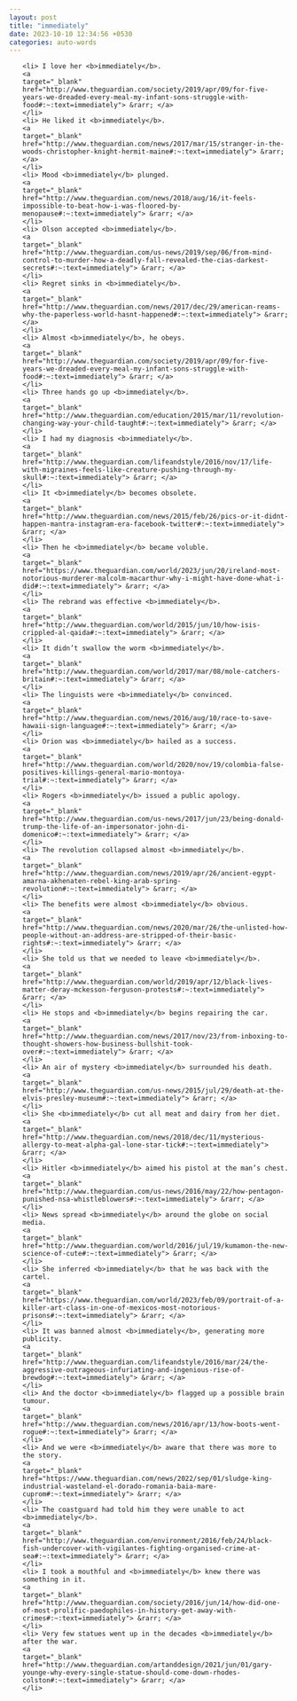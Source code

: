 ```yaml
---
layout: post
title: "immediately"
date: 2023-10-10 12:34:56 +0530
categories: auto-words
---
```

<ol>

    <li> I love her <b>immediately</b>.
    <a 
    target="_blank" 
    href="http://www.theguardian.com/society/2019/apr/09/for-five-years-we-dreaded-every-meal-my-infant-sons-struggle-with-food#:~:text=immediately"> &rarr; </a>
    </li>
    <li> He liked it <b>immediately</b>.
    <a 
    target="_blank" 
    href="http://www.theguardian.com/news/2017/mar/15/stranger-in-the-woods-christopher-knight-hermit-maine#:~:text=immediately"> &rarr; </a>
    </li>
    <li> Mood <b>immediately</b> plunged.
    <a 
    target="_blank" 
    href="http://www.theguardian.com/news/2018/aug/16/it-feels-impossible-to-beat-how-i-was-floored-by-menopause#:~:text=immediately"> &rarr; </a>
    </li>
    <li> Olson accepted <b>immediately</b>.
    <a 
    target="_blank" 
    href="http://www.theguardian.com/us-news/2019/sep/06/from-mind-control-to-murder-how-a-deadly-fall-revealed-the-cias-darkest-secrets#:~:text=immediately"> &rarr; </a>
    </li>
    <li> Regret sinks in <b>immediately</b>.
    <a 
    target="_blank" 
    href="http://www.theguardian.com/news/2017/dec/29/american-reams-why-the-paperless-world-hasnt-happened#:~:text=immediately"> &rarr; </a>
    </li>
    <li> Almost <b>immediately</b>, he obeys.
    <a 
    target="_blank" 
    href="http://www.theguardian.com/society/2019/apr/09/for-five-years-we-dreaded-every-meal-my-infant-sons-struggle-with-food#:~:text=immediately"> &rarr; </a>
    </li>
    <li> Three hands go up <b>immediately</b>.
    <a 
    target="_blank" 
    href="http://www.theguardian.com/education/2015/mar/11/revolution-changing-way-your-child-taught#:~:text=immediately"> &rarr; </a>
    </li>
    <li> I had my diagnosis <b>immediately</b>.
    <a 
    target="_blank" 
    href="http://www.theguardian.com/lifeandstyle/2016/nov/17/life-with-migraines-feels-like-creature-pushing-through-my-skull#:~:text=immediately"> &rarr; </a>
    </li>
    <li> It <b>immediately</b> becomes obsolete.
    <a 
    target="_blank" 
    href="http://www.theguardian.com/news/2015/feb/26/pics-or-it-didnt-happen-mantra-instagram-era-facebook-twitter#:~:text=immediately"> &rarr; </a>
    </li>
    <li> Then he <b>immediately</b> became voluble.
    <a 
    target="_blank" 
    href="https://www.theguardian.com/world/2023/jun/20/ireland-most-notorious-murderer-malcolm-macarthur-why-i-might-have-done-what-i-did#:~:text=immediately"> &rarr; </a>
    </li>
    <li> The rebrand was effective <b>immediately</b>.
    <a 
    target="_blank" 
    href="http://www.theguardian.com/world/2015/jun/10/how-isis-crippled-al-qaida#:~:text=immediately"> &rarr; </a>
    </li>
    <li> It didn’t swallow the worm <b>immediately</b>.
    <a 
    target="_blank" 
    href="http://www.theguardian.com/world/2017/mar/08/mole-catchers-britain#:~:text=immediately"> &rarr; </a>
    </li>
    <li> The linguists were <b>immediately</b> convinced.
    <a 
    target="_blank" 
    href="http://www.theguardian.com/news/2016/aug/10/race-to-save-hawaii-sign-language#:~:text=immediately"> &rarr; </a>
    </li>
    <li> Orion was <b>immediately</b> hailed as a success.
    <a 
    target="_blank" 
    href="http://www.theguardian.com/world/2020/nov/19/colombia-false-positives-killings-general-mario-montoya-trial#:~:text=immediately"> &rarr; </a>
    </li>
    <li> Rogers <b>immediately</b> issued a public apology.
    <a 
    target="_blank" 
    href="http://www.theguardian.com/us-news/2017/jun/23/being-donald-trump-the-life-of-an-impersonator-john-di-domenico#:~:text=immediately"> &rarr; </a>
    </li>
    <li> The revolution collapsed almost <b>immediately</b>.
    <a 
    target="_blank" 
    href="http://www.theguardian.com/news/2019/apr/26/ancient-egypt-amarna-akhenaten-rebel-king-arab-spring-revolution#:~:text=immediately"> &rarr; </a>
    </li>
    <li> The benefits were almost <b>immediately</b> obvious.
    <a 
    target="_blank" 
    href="http://www.theguardian.com/news/2020/mar/26/the-unlisted-how-people-without-an-address-are-stripped-of-their-basic-rights#:~:text=immediately"> &rarr; </a>
    </li>
    <li> She told us that we needed to leave <b>immediately</b>.
    <a 
    target="_blank" 
    href="http://www.theguardian.com/world/2019/apr/12/black-lives-matter-deray-mckesson-ferguson-protests#:~:text=immediately"> &rarr; </a>
    </li>
    <li> He stops and <b>immediately</b> begins repairing the car.
    <a 
    target="_blank" 
    href="http://www.theguardian.com/news/2017/nov/23/from-inboxing-to-thought-showers-how-business-bullshit-took-over#:~:text=immediately"> &rarr; </a>
    </li>
    <li> An air of mystery <b>immediately</b> surrounded his death.
    <a 
    target="_blank" 
    href="http://www.theguardian.com/us-news/2015/jul/29/death-at-the-elvis-presley-museum#:~:text=immediately"> &rarr; </a>
    </li>
    <li> She <b>immediately</b> cut all meat and dairy from her diet.
    <a 
    target="_blank" 
    href="http://www.theguardian.com/news/2018/dec/11/mysterious-allergy-to-meat-alpha-gal-lone-star-tick#:~:text=immediately"> &rarr; </a>
    </li>
    <li> Hitler <b>immediately</b> aimed his pistol at the man’s chest.
    <a 
    target="_blank" 
    href="http://www.theguardian.com/us-news/2016/may/22/how-pentagon-punished-nsa-whistleblowers#:~:text=immediately"> &rarr; </a>
    </li>
    <li> News spread <b>immediately</b> around the globe on social media.
    <a 
    target="_blank" 
    href="http://www.theguardian.com/world/2016/jul/19/kumamon-the-new-science-of-cute#:~:text=immediately"> &rarr; </a>
    </li>
    <li> She inferred <b>immediately</b> that he was back with the cartel.
    <a 
    target="_blank" 
    href="https://www.theguardian.com/world/2023/feb/09/portrait-of-a-killer-art-class-in-one-of-mexicos-most-notorious-prisons#:~:text=immediately"> &rarr; </a>
    </li>
    <li> It was banned almost <b>immediately</b>, generating more publicity.
    <a 
    target="_blank" 
    href="http://www.theguardian.com/lifeandstyle/2016/mar/24/the-aggressive-outrageous-infuriating-and-ingenious-rise-of-brewdog#:~:text=immediately"> &rarr; </a>
    </li>
    <li> And the doctor <b>immediately</b> flagged up a possible brain tumour.
    <a 
    target="_blank" 
    href="http://www.theguardian.com/news/2016/apr/13/how-boots-went-rogue#:~:text=immediately"> &rarr; </a>
    </li>
    <li> And we were <b>immediately</b> aware that there was more to the story.
    <a 
    target="_blank" 
    href="https://www.theguardian.com/news/2022/sep/01/sludge-king-industrial-wasteland-el-dorado-romania-baia-mare-cuprom#:~:text=immediately"> &rarr; </a>
    </li>
    <li> The coastguard had told him they were unable to act <b>immediately</b>.
    <a 
    target="_blank" 
    href="http://www.theguardian.com/environment/2016/feb/24/black-fish-undercover-with-vigilantes-fighting-organised-crime-at-sea#:~:text=immediately"> &rarr; </a>
    </li>
    <li> I took a mouthful and <b>immediately</b> knew there was something in it.
    <a 
    target="_blank" 
    href="http://www.theguardian.com/society/2016/jun/14/how-did-one-of-most-prolific-paedophiles-in-history-get-away-with-crimes#:~:text=immediately"> &rarr; </a>
    </li>
    <li> Very few statues went up in the decades <b>immediately</b> after the war.
    <a 
    target="_blank" 
    href="http://www.theguardian.com/artanddesign/2021/jun/01/gary-younge-why-every-single-statue-should-come-down-rhodes-colston#:~:text=immediately"> &rarr; </a>
    </li>